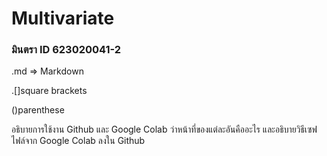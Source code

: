 # Multivariate

### มินตรา ID 623020041-2

.md => Markdown

.[]square brackets

()parenthese

อธิบายการใช้งาน Github และ Google Colab ว่าหน้าที่ของแต่ละอันคืออะไร และอธิบายวิธีเซฟไฟล์จาก Google Colab ลงใน Github
